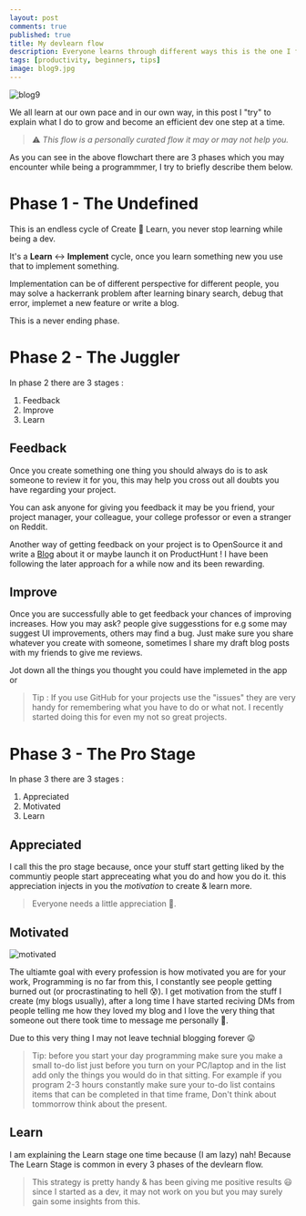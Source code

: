 ```yaml
---
layout: post
comments: true
published: true
title: My devlearn flow
description: Everyone learns through different ways this is the one I follow and recommend
tags: [productivity, beginners, tips]
image: blog9.jpg
---
```


![blog9](https://raw.githubusercontent.com/Bhupesh-V/Bhupesh-V.github.io/master/images/blog9.jpg)

We all learn at our own pace and in our own way, in this post I "try" to explain what I do to grow and become an efficient dev one step at a time.

> ⚠️ *This flow is a personally curated flow it may or may not help you.*


As you can see in the above flowchart there are 3 phases which you may encounter while being a programmmer, I try to briefly describe them below.

# Phase 1 - The Undefined
This is an endless cycle of Create 🔄 Learn, you never stop learning while being a dev.

It's a **Learn** <-> **Implement** cycle, once you learn something new you use that to implement something.

Implementation can be of different perspective for different people, you may solve a hackerrank problem after learning binary search, debug that error, implemet a new feature or write a blog.

This is a never ending phase.

# Phase 2 - The Juggler
In phase 2 there are 3 stages :

1. Feedback 
2. Improve
3. Learn

## Feedback
Once you create something one thing you should always do is to ask someone to review it for you, this may help you cross out all doubts you have regarding your project.

You can ask anyone for giving you feedback it may be you friend, your project manager, your colleague, your college professor or even a stranger on Reddit.

Another way of getting feedback on your project is to OpenSource it and write a [Blog](https://dev.to/bhupesh/todohub-create-a-todo-list-using-github-issues-2had) about it or maybe launch it on ProductHunt !
I have been following the later approach for a while now and its been rewarding.

## Improve
Once you are successfully able to get feedback your chances of improving increases.
How you may ask?
people give suggesstions for e.g some may suggest UI improvements, others may find a bug. Just make sure you share whatever you create with someone, sometimes I share my draft blog posts with my friends to give me reviews.

Jot down all the things you thought you could have implemeted in the app or 

> Tip : If you use GitHub for your projects use the "issues" they are very handy for remembering what you have to do or what not. I recently started doing this for even my not so great projects.


# Phase 3 - The Pro Stage
In phase 3 there are 3 stages :

1. Appreciated 
2. Motivated
3. Learn

## Appreciated
I call this the pro stage because, once your stuff start getting liked by the communtiy people start appreceating what you do and how you do it.
this appreciation injects in you the _motivation_ to create & learn more.

> Everyone needs a little appreciation 💟.

## Motivated

![motivated](https://media.giphy.com/media/3o6ZsXHLRnkgPtEYVi/giphy.gif)

The ultiamte goal with every profession is how motivated you are for your work, Programming is no far from this, I constantly see people getting burned out (or procrastinating to hell 😰).
I get motivation from the stuff I create (my blogs usually), after a long time I have started reciving DMs from people telling me how they loved my blog and I love the very thing that someone out there took time to message me personally 💓.

Due to this very thing I may not leave technial blogging forever 😛

> Tip: before you start your day programming make sure you make a small to-do list
<span class="mark"> just before you turn on your PC/laptop </span> and in the list add only the things you would do in that sitting.
For example if you program 2-3 hours constantly make sure your to-do list contains items that can be completed in that time frame, Don't think about tommorrow think about the present.


## Learn
I am explaining the Learn stage one time because (I am lazy) nah!
Because The Learn Stage is common in every 3 phases of the devlearn flow.

> This strategy is pretty handy & has been giving me positive results 😃 since I started as a dev, it may not work on you but you may surely gain some insights from this.